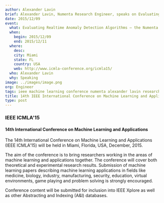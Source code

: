 ```yaml
---
author: Alexander Lavin
brief: Alexander Lavin, Numenta Research Engineer, speaks on Evaluating Realtime Anomaly Detection Algorithms – the Numenta Anomaly Benchmark, at IEEE ICMLA'15 Miami.
date: 2015/12/09
event:
  what: Evaluating Realtime Anomaly Detection Algorithms – the Numenta Anomaly Benchmark
  when:
    begin: 2015/12/09
    end: 2015/12/11
  where:
    desc:
    city: Miami
    state: FL
    country: USA
    web: http://www.icmla-conference.org/icmla15/
  who: Alexander Lavin
  why: Speaking
image: ../images/image.png
org: Engineer
tags: ieee machine learning conference numenta alexander lavin research numenta anomaly detection algorithm benchmark
title: 14th IEEE International Conference on Machine Learning and Applications (ICMLA)
type: post
---
```


### IEEE ICMLA'15

#### 14th International Conference on Machine Learning and Applications

The 14th International Conference on Machine Learning and Applications (IEEE
ICMLA'15) will be held in Miami, Florida, USA, December, 2015.

The aim of the conference is to bring researchers working in the areas of
machine learning and applications together. The conference will cover both
theoretical and experimental research results. Submission of machine learning
papers describing machine learning applications in fields like medicine,
biology, industry, manufacturing, security, education, virtual environments,
game playing and problem solving is strongly encouraged.

Conference content will be submitted for inclusion into IEEE Xplore as well as
other Abstracting and Indexing (A&I) databases.
